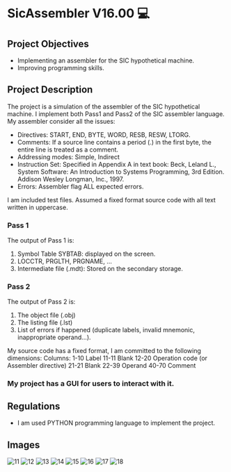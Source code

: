 # SicAssembler V16.00 :computer:

## Project Objectives
- Implementing an assembler for the SIC hypothetical machine.
- Improving programming skills.

## Project Description
The project is a simulation of the assembler of the SIC hypothetical machine. I implement both Pass1 and Pass2 of the SIC assembler language. My assembler consider all the issues:

- Directives: START, END, BYTE, WORD, RESB, RESW, LTORG.
- Comments: If a source line contains a period (.) in the first byte, the entire line is treated as a comment.
- Addressing modes: Simple, Indirect
- Instruction Set: Specified in Appendix A in text book: Beck, Leland L., System Software: An Introduction to Systems Programming, 3rd
Edition. Addison Wesley Longman, Inc., 1997.
- Errors: Assembler flag ALL expected errors.

I am included test files. Assumed a fixed format source code with all text written in uppercase.

### Pass 1
The output of Pass 1 is:

1. Symbol Table SYBTAB: displayed on the screen.
2. LOCCTR, PRGLTH, PRGNAME, ...
3. Intermediate file (.mdt): Stored on the secondary storage.

### Pass 2
The output of Pass 2 is:

1. The object file (.obj)
2. The listing file (.lst)
3. List of errors if happened (duplicate labels, invalid mnemonic, inappropriate operand...).

My source code has a fixed format, I am committed to the following dimensions:
Columns: 
1-10 Label 
11-11 Blank 
12-20 Operation code (or Assembler directive) 
21-21 Blank 
22-39 Operand 
40-70 Comment 

### My project has a GUI for users to interact with it.

## Regulations
- I am used PYTHON programming language to implement the project.
## Images
![11](https://user-images.githubusercontent.com/107920651/224984128-3213a912-bc18-4444-8d79-115e0d7108ce.PNG)
![12](https://user-images.githubusercontent.com/107920651/224984153-b0900093-fa1c-45d3-a1ba-6f64af79a672.PNG)
![13](https://user-images.githubusercontent.com/107920651/224984190-daf5163c-496b-489e-981c-37718d3f9305.PNG)
![14](https://user-images.githubusercontent.com/107920651/224984238-efbb062e-d451-45a4-8bd6-5e0f6f7cf9f1.PNG)
![15](https://user-images.githubusercontent.com/107920651/224984274-2fd89c7a-ad12-4e56-b69f-47e9e5157aa9.PNG)
![16](https://user-images.githubusercontent.com/107920651/224984307-a27621f3-c669-4f9a-a1b2-5ed9103b06cd.PNG)
![17](https://user-images.githubusercontent.com/107920651/224984341-9ae3d6b1-dd80-44a3-8d06-b7ff45dcd629.PNG)
![18](https://user-images.githubusercontent.com/107920651/224984368-4e22896f-a402-4647-87a4-6b4f78046b4d.PNG)
